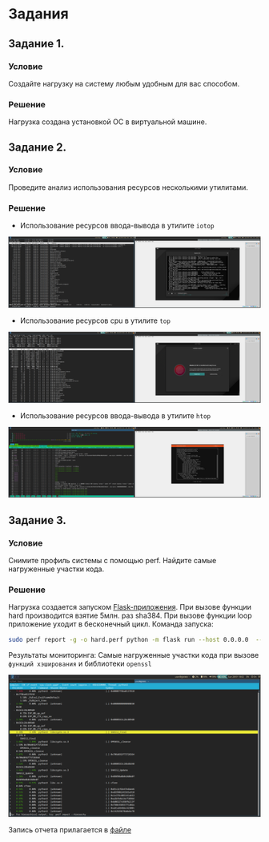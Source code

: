 # Задания

## Задание 1. 

### Условие
Создайте нагрузку на систему любым удобным для вас способом.

### Решение
Нагрузка создана установкой ОС в виртуальной машине.


## Задание 2.

### Условие
Проведите анализ использования ресурсов несколькими утилитами.

### Решение
- Использование ресурсов ввода-вывода в утилите ```iotop```

![IOTOP](screenshots/screen1.png)

- Использование ресурсов cpu в утилите ```top```

![IOTOP](screenshots/screen3.png)

- Использование ресурсов ввода-вывода в утилите ```htop```

![IOTOP](screenshots/screen4.png)


## Задание 3.

### Условие
Снимите профиль системы с помощью perf. Найдите самые нагруженные участки кода.

### Решение
Нагрузка создается запуском [Flask-приложения](https://github.com/dgeny/linux-troubleshooting/blob/main/seminar-4/app.py).
При вызове функции hard производится взятие 5млн. раз sha384. 
При вызове функции loop приложение уходит в бесконечный цикл.
Команда запуска:
```bash
sudo perf report -g -o hard.perf python -m flask run --host 0.0.0.0  --port 80
```

Результаты мониторинга: 
Самые нагруженные участки кода при вызове ```функций хэширования``` и библиотеки ```openssl```

![Скрин](screenshots/screen5.png)

Запись отчета прилагается в [файле](https://github.com/dgeny/linux-troubleshooting/blob/main/seminar-4/hard.prof)